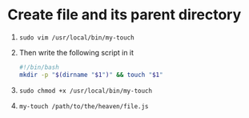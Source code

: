 # Create file and its parent directory

1. `sudo vim /usr/local/bin/my-touch`
2. Then write the following script in it

   ```bash
   #!/bin/bash
   mkdir -p "$(dirname "$1")" && touch "$1"
   ```

3. `sudo chmod +x /usr/local/bin/my-touch`
4. `my-touch /path/to/the/heaven/file.js`
